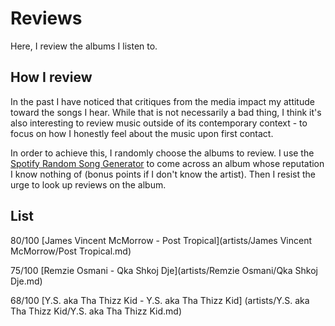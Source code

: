 # Reviews

Here, I review the albums I listen to.

## How I review

In the past I have noticed that critiques from the media impact my attitude
toward the songs I hear.
While that is not necessarily a bad thing, I think it's also interesting to
review music outside of its contemporary context - to focus on how I honestly
feel about the music upon first contact.

In order to achieve this, I randomly choose the albums to review.
I use the [Spotify Random Song
Generator](http://www.karnhuset.net/demos/spotify/randomSong/) to come across
an album whose reputation I know nothing of (bonus points if I don't know the
artist).
Then I resist the urge to look up reviews on the album.

## List

80/100 [James Vincent McMorrow -
Post Tropical](artists/James Vincent McMorrow/Post Tropical.md)

75/100 [Remzie Osmani - Qka Shkoj Dje](artists/Remzie Osmani/Qka Shkoj Dje.md)

68/100 [Y.S. aka Tha Thizz Kid - Y.S. aka Tha Thizz Kid]
(artists/Y.S. aka Tha Thizz Kid/Y.S. aka Tha Thizz Kid.md)
